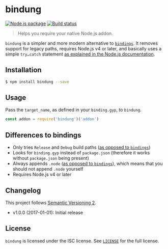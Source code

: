 # bindung

[![Node.js package](https://img.shields.io/npm/v/bindung.svg)](https://www.npmjs.com/package/bindung)
[![Build status](https://img.shields.io/travis/sonicdoe/bindung.svg)](https://travis-ci.org/sonicdoe/bindung)

> Helps you require your native Node.js addon.

`bindung` is a simpler and more modern alternative to
[`bindings`](https://github.com/TooTallNate/node-bindings).
It removes support for legacy paths, requires Node.js v4 or later, and
basically uses a simple `try…catch` statement [as explained in the Node.js documentation](https://nodejs.org/dist/latest-v6.x/docs/api/addons.html#addons_building).

## Installation

```sh
$ npm install bindung --save
```

## Usage

Pass the `target_name`, as defined in your `binding.gyp`, to `bindung`.

```js
const addon = require('bindung')('addon')
```

## Differences to bindings

- Only tries `Release` and `Debug` build paths
  ([as opposed to `bindings`](https://github.com/TooTallNate/node-bindings/blob/v1.2.1/bindings.js#L18-L34))
- Looks for `binding.gyp` instead of `package.json`
  (therefore it works without `package.json` being present)
- Always appends `.node`
  ([as opposed to `bindings`](https://github.com/TooTallNate/node-bindings/blob/v1.2.1/bindings.js#L58-L61)),
  which means that you should not append `.node` yourself
- Requires Node.js v4 or later

## Changelog

This project follows [Semantic Versioning 2](http://semver.org/).

- v1.0.0 (2017-01-01): Initial release

## License

`bindung` is licensed under the ISC license.
See [`LICENSE`](./LICENSE) for the full license.
